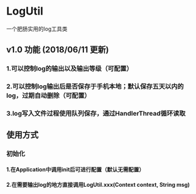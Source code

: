 # LogUtil
一个肥肠实用的log工具类

## v1.0 功能 (2018/06/11 更新)
### 1.可以控制log的输出以及输出等级（可配置）
### 2.可以控制log输出后是否保存于手机本地；默认保存五天以内的log，过期自动删除（可配置）
### 3.log写入文件过程使用队列保存，通过HandlerThread循环读取

## 使用方式
### 初始化
#### 1.在Application中调用init后可进行配置（默认无需配置）
#### 2.在需要输出log的地方直接调用LogUtil.xxx(Context context, String msg)
